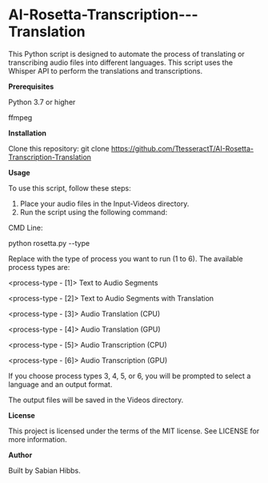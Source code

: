# AI-Rosetta-Transcription---Translation

This Python script is designed to automate the process of translating or transcribing audio files into different languages. This script uses the Whisper API to perform the translations and transcriptions.

**Prerequisites**

Python 3.7 or higher

ffmpeg

**Installation**

Clone this repository: git clone https://github.com/TtesseractT/AI-Rosetta-Transcription-Translation

**Usage**

To use this script, follow these steps:

1.  Place your audio files in the Input-Videos directory.
2.  Run the script using the following command:

CMD Line:

python rosetta.py --type <process-type>

Replace <process-type> with the type of process you want to run (1 to 6). The available process types are:

<process-type - [1]> Text to Audio Segments
  
<process-type - [2]> Text to Audio Segments with Translation
  
<process-type - [3]> Audio Translation (CPU)
  
<process-type - [4]> Audio Translation (GPU)
  
<process-type - [5]> Audio Transcription (CPU)
  
<process-type - [6]> Audio Transcription (GPU)

If you choose process types 3, 4, 5, or 6, you will be prompted to select a language and an output format.

The output files will be saved in the Videos directory.

**License**
  
This project is licensed under the terms of the MIT license. See LICENSE for more information.

**Author**
  
Built by Sabian Hibbs.
